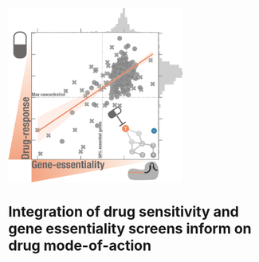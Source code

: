 <img src="./dtrace/data/drug_crispr_icon.png" width="350" height="350">

Integration of drug sensitivity and gene essentiality screens inform on drug mode-of-action
============


